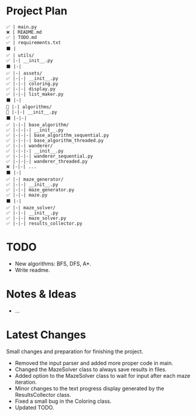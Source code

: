 # Project Plan
```
✅ | main.py
❌ | README.md
✅ | TODO.md
✅ | requirements.txt
⬛ |
✅ | utils/
✅ |-| __init__.py
⬛ |-|
✅ |-| assets/
✅ |-|-| __init__.py
✅ |-|-| coloring.py
✅ |-|-| display.py
✅ |-|-| list_maker.py
⬛ |-|
🔄 |-| algorithms/
🔄 |-|-| __init__.py
⬛ |-|-|
✅ |-|-| base_algorithm/
✅ |-|-|-| __init__.py
✅ |-|-|-| base_algorithm_sequential.py
✅ |-|-|-| base_algorithm_threaded.py
✅ |-|-| wanderer/
✅ |-|-|-| __init__.py
✅ |-|-|-| wanderer_sequential.py
✅ |-|-|-| wanderer_threaded.py
❌ |-|-| ...
⬛ |-|
✅ |-| maze_generator/
✅ |-|-| __init__.py
✅ |-|-| maze_generator.py
✅ |-|-| maze.py
⬛ |-|
✅ |-| maze_solver/
✅ |-|-| __init__.py
✅ |-|-| maze_solver.py
✅ |-|-| results_collector.py
```

# TODO
- New algorithms: BFS, DFS, A*.
- Write readme.

# Notes & Ideas
- ...

# Latest Changes
Small changes and preparation for finishing the project.

- Removed the input parser and added more proper code in main.
- Changed the MazeSolver class to always save results in files.
- Added option to the MazeSolver class to wait for input after each maze iteration.
- Minor changes to the text progress display generated by the ResultsCollector class.
- Fixed a small bug in the Coloring class.
- Updated TODO.